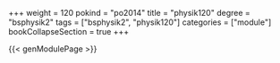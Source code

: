 +++
weight = 120
pokind = "po2014"
title = "physik120"
degree = "bsphysik2"
tags = ["bsphysik2", "physik120"]
categories = ["module"]
bookCollapseSection = true
+++

{{< genModulePage >}}
